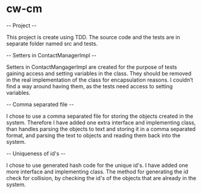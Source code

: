 # cw-cm

-- Project --

This project is create using TDD. The source code and the tests are
in separate folder named src and tests.

-- Setters in ContactManagerImpl --

Setters in ContactMangagerImpl are created for the purpose of tests gaining access and setting variables in the
class. They should be removed in the real implementation of the class for encapsulation reasons. 
I couldn’t find a way around having them, as the tests
need access to setting variables.

-- Comma separated file --

I chose to use a comma separated file for storing the objects created in the
system. Therefore I have added one extra interface and implementing class, than handles
parsing the objects to text and storing it in a comma separated format, and parsing the text to objects and
reading them back into the system. 

-- Uniqueness of id's --

I chose to use generated hash code for the unique id's. I have added one more interface and
implementing class. The method for generating the id check for collision, by checking the id's of the
objects that are already in the system. 





